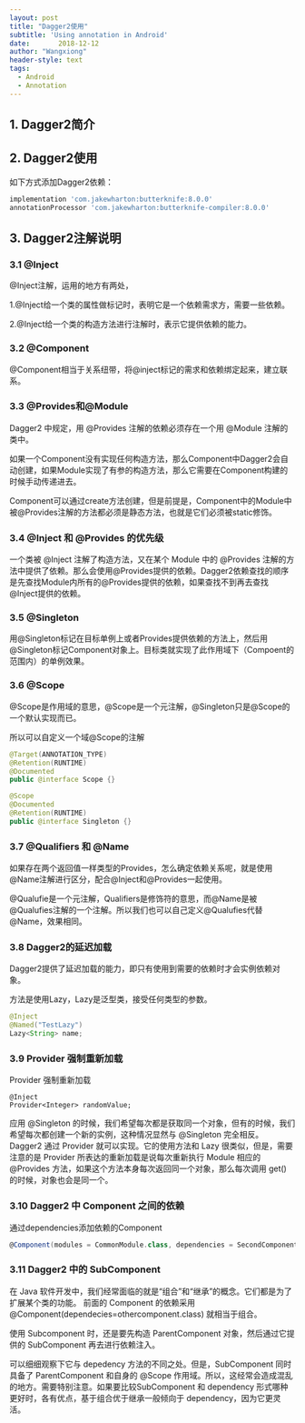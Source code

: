 ```yaml
---
layout: post
title: "Dagger2使用"
subtitle: 'Using annotation in Android'
date:       2018-12-12
author: "Wangxiong"
header-style: text
tags:
  - Android
  - Annotation
---
```

## 1. Dagger2简介

## 2. Dagger2使用

如下方式添加Dagger2依赖：

```groovy
implementation 'com.jakewharton:butterknife:8.0.0'
annotationProcessor 'com.jakewharton:butterknife-compiler:8.0.0'
```

## 3. Dagger2注解说明

### 3.1 @Inject

@Inject注解，运用的地方有两处，

1.@Inject给一个类的属性做标记时，表明它是一个依赖需求方，需要一些依赖。

2.@Inject给一个类的构造方法进行注解时，表示它提供依赖的能力。

### 3.2 @Component

@Component相当于关系纽带，将@inject标记的需求和依赖绑定起来，建立联系。

### 3.3 @Provides和@Module

Dagger2 中规定，用 @Provides 注解的依赖必须存在一个用 @Module 注解的类中。

如果一个Component没有实现任何构造方法，那么Component中Dagger2会自动创建，如果Module实现了有参的构造方法，那么它需要在Component构建的时候手动传递进去。

Component可以通过create方法创建，但是前提是，Component中的Module中被@Provides注解的方法都必须是静态方法，也就是它们必须被static修饰。

### 3.4 @Inject 和 @Provides 的优先级

一个类被 @Inject 注解了构造方法，又在某个 Module 中的 @Provides 注解的方法中提供了依赖。那么会使用@Provides提供的依赖。Dagger2依赖查找的顺序是先查找Module内所有的@Provides提供的依赖，如果查找不到再去查找@Inject提供的依赖。

### 3.5 @Singleton

用@Singleton标记在目标单例上或者Provides提供依赖的方法上，然后用@Singleton标记Component对象上。目标类就实现了此作用域下（Compoent的范围内）的单例效果。

### 3.6 @Scope

@Scope是作用域的意思，@Scope是一个元注解，@Singleton只是@Scope的一个默认实现而已。

所以可以自定义一个域@Scope的注解

```java
@Target(ANNOTATION_TYPE)
@Retention(RUNTIME)
@Documented
public @interface Scope {}
```

```java
@Scope
@Documented
@Retention(RUNTIME)
public @interface Singleton {}
```

### 3.7 @Qualifiers 和 @Name

如果存在两个返回值一样类型的Provides，怎么确定依赖关系呢，就是使用@Name注解进行区分，配合@Inject和@Provides一起使用。

@Qualufie是一个元注解，Qualifiers是修饰符的意思，而@Name是被@Qualufies注解的一个注解。所以我们也可以自己定义@Qualufies代替@Name，效果相同。

### 3.8 Dagger2的延迟加载

Dagger2提供了延迟加载的能力，即只有使用到需要的依赖时才会实例依赖对象。

方法是使用Lazy，Lazy是泛型类，接受任何类型的参数。

```java
@Inject
@Named("TestLazy")
Lazy<String> name;
```

### 3.9 Provider 强制重新加载

Provider 强制重新加载

```
@Inject
Provider<Integer> randomValue;
```

应用 @Singleton 的时候，我们希望每次都是获取同一个对象，但有的时候，我们希望每次都创建一个新的实例，这种情况显然与 @Singleton 完全相反。Dagger2 通过 Provider 就可以实现。它的使用方法和 Lazy 很类似，但是，需要注意的是 Provider 所表达的重新加载是说每次重新执行 Module 相应的 @Provides 方法，如果这个方法本身每次返回同一个对象，那么每次调用 get() 的时候，对象也会是同一个。

### 3.10 Dagger2 中 Component 之间的依赖

通过dependencies添加依赖的Component

```groovy
@Component(modules = CommonModule.class, dependencies = SecondComponent.class)
```

### 3.11 Dagger2 中的 SubComponent

在 Java 软件开发中，我们经常面临的就是“组合”和“继承”的概念。它们都是为了扩展某个类的功能。 前面的 Component 的依赖采用 @Component(dependecies=othercomponent.class) 就相当于组合。 

使用 Subcomponent 时，还是要先构造 ParentComponent 对象，然后通过它提供的 SubComponent 再去进行依赖注入。

可以细细观察下它与 depedency 方法的不同之处。但是，SubComponent 同时具备了 ParentComponent 和自身的 @Scope 作用域。所以，这经常会造成混乱的地方。需要特别注意。如果要比较SubComponent 和 dependency 形式哪种更好时，各有优点，基于组合优于继承一般倾向于 dependency，因为它更灵活。